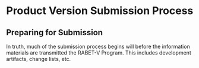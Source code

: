 # Product Version Submission Process

## Preparing for Submission
In truth, much of the submission process begins will before the information materials are transmitted the RABET-V Program. This includes development artifacts, change lists, etc. 

